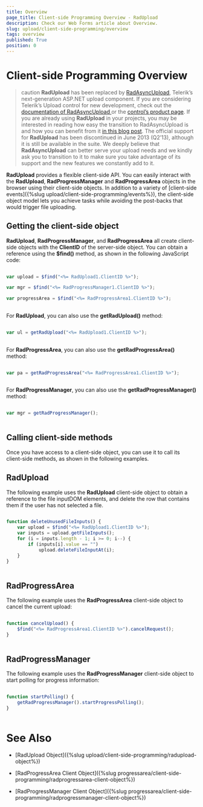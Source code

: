 ```yaml
---
title: Overview
page_title: Client-side Programming Overview - RadUpload
description: Check our Web Forms article about Overview.
slug: upload/client-side-programming/overview
tags: overview
published: True
position: 0
---
```


# Client-side Programming Overview



>caution  **RadUpload** has been replaced by [RadAsyncUpload](https://demos.telerik.com/aspnet-ajax/asyncupload/examples/overview/defaultcs.aspx), Telerik’s next-generation ASP.NET upload component. If you are considering Telerik’s Upload control for new development, check out the [documentation of RadAsyncUpload ](https://www.telerik.com/help/aspnet-ajax/asyncupload-overview.html) or the [control’s product page](https://www.telerik.com/products/aspnet-ajax/asyncupload.aspx). If you are already using **RadUpload** in your projects, you may be interested in reading how easy the transition to RadAsyncUpload is and how you can benefit from it [in this blog post](https://blogs.telerik.com/blogs/12-12-05/the-case-of-telerik-s-new-old-asp.net-ajax-upload-control-radasyncupload). The official support for **RadUpload** has been discontinued in June 2013 (Q2’13), although it is still be available in the suite. We deeply believe that **RadAsyncUpload** can better serve your upload needs and we kindly ask you to transition to it to make sure you take advantage of its support and the new features we constantly add to it.
>


**RadUpload** provides a flexible client-side API. You can easily interact with the **RadUpload**, **RadProgressManager** and **RadProgressArea** objects in the browser using their client-side objects. In addition to a variety of [client-side events]({%slug upload/client-side-programming/events%}), the client-side object model lets you achieve tasks while avoiding the post-backs that would trigger file uploading.

## Getting the client-side object

**RadUpload**, **RadProgressManager**, and **RadProgressArea** all create client-side objects with the **ClientID** of the server-side object. You can obtain a reference using the **$find()** method, as shown in the following JavaScript code:

````JavaScript
	
var upload = $find("<%= RadUpload1.ClientID %>");

var mgr = $find("<%= RadProgressManager1.ClientID %>"); 

var progressArea = $find("<%= RadProgressArea1.ClientID %>");
	
````



For **RadUpload**, you can also use the **getRadUpload()** method:

````JavaScript
	
var ul = getRadUpload("<%= RadUpload1.ClientID %>");
	
````



For **RadProgressArea**, you can also use the **getRadProgressArea()** method:

````JavaScript
	
var pa = getRadProgressArea("<%= RadProgressArea1.ClientID %>");
	
````



For **RadProgressManager**, you can also use the **getRadProgressManager()** method:

````JavaScript
	
var mgr = getRadProgressManager();
	
````



## Calling client-side methods

Once you have access to a client-side object, you can use it to call its client-side methods, as shown in the following examples.

## RadUpload

The following example uses the **RadUpload** client-side object to obtain a reference to the file inputDOM elements, and delete the row that contains them if the user has not selected a file.

````JavaScript
	
function deleteUnusedFileInputs() {
    var upload = $find("<%= RadUpload1.ClientID %>");
    var inputs = upload.getFileInputs();
    for (i = inputs.length - 1; i >= 0; i--) {
        if (inputs[i].value == "")
            upload.deleteFileInputAt(i);
    } 
}
	
````



## RadProgressArea

The following example uses the **RadProgressArea** client-side object to cancel the current upload:

````JavaScript
	
function cancelUpload() {
    $find("<%= RadProgressArea1.ClientID %>").cancelRequest(); 
}
	
````



## RadProgressManager

The following example uses the **RadProgressManager** client-side object to start polling for progress information:

````JavaScript
	
function startPolling() {
    getRadProgressManager().startProgressPolling(); 
}
	
````



# See Also

 * [RadUpload Object]({%slug upload/client-side-programming/radupload-object%})
 
 * [RadProgressArea Client Object]({%slug progressarea/client-side-programming/radprogressarea-client-object%})
 
 * [RadProgressManager Client Object]({%slug progressarea/client-side-programming/radprogressmanager-client-object%})
